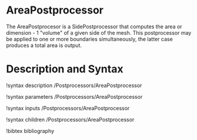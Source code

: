 # AreaPostprocessor

The AreaPostprocesor is a SidePostprocessor that computes the area or dimension - 1 "volume" of a given side of the mesh. This
postprocessor may be applied to one or more boundaries simultaneously, the latter case produces a total area is output.

# Description and Syntax

!syntax description /Postprocessors/AreaPostprocessor

!syntax parameters /Postprocessors/AreaPostprocessor

!syntax inputs /Postprocessors/AreaPostprocessor

!syntax children /Postprocessors/AreaPostprocessor

!bibtex bibliography
